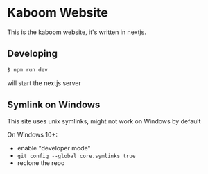 # Kaboom Website

This is the kaboom website, it's written in nextjs.

## Developing

```sh
$ npm run dev
```

will start the nextjs server

## Symlink on Windows

This site uses unix symlinks, might not work on Windows by default

On Windows 10+:

- enable "developer mode"
- `git config --global core.symlinks true`
- reclone the repo
